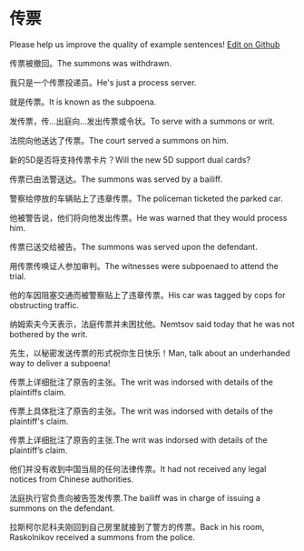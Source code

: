 # 传票

Please help us improve the quality of example sentences! [Edit on Github](https://github.com/jiyushe/jiyu-example-sentence-source/blob/main/chinese/chuanpiao.md)

<p><span class="chinese">传票被撤回。</span><span class="english">The summons was withdrawn.</span></p>

<p><span class="chinese">我只是一个传票投递员。</span><span class="english">He's just a process server.</span></p>

<p><span class="chinese">就是传票。</span><span class="english">It is known as the subpoena.</span></p>

<p><span class="chinese">发传票，传…出庭向…发出传票或令状。</span><span class="english">To serve with a summons or writ.</span></p>

<p><span class="chinese">法院向他送达了传票。</span><span class="english">The court served a summons on him.</span></p>

<p><span class="chinese">新的5D是否将支持传票卡片？</span><span class="english">Will the new 5D support dual cards?</span></p>

<p><span class="chinese">传票已由法警送达。</span><span class="english">The summons was served by a bailiff.</span></p>

<p><span class="chinese">警察给停放的车辆贴上了违章传票。</span><span class="english">The policeman ticketed the parked car.</span></p>

<p><span class="chinese">他被警告说，他们将向他发出传票。</span><span class="english">He was warned that they would process him.</span></p>

<p><span class="chinese">传票已送交给被告。</span><span class="english">The summons was served upon the defendant.</span></p>

<p><span class="chinese">用传票传唤证人参加审判。</span><span class="english">The witnesses were subpoenaed to attend the trial.</span></p>

<p><span class="chinese">他的车因阻塞交通而被警察贴上了违章传票。</span><span class="english">His car was tagged by cops for obstructing traffic.</span></p>

<p><span class="chinese">纳姆索夫今天表示，法庭传票并未困扰他。</span><span class="english">Nemtsov said today that he was not bothered by the writ.</span></p>

<p><span class="chinese">先生，以秘密发送传票的形式祝你生日快乐！</span><span class="english">Man, talk about an underhanded way to deliver a subpoena!</span></p>

<p><span class="chinese">传票上详细批注了原告的主张。</span><span class="english">The writ was indorsed with details of the plaintiffs claim.</span></p>

<p><span class="chinese">传票上具体批注了原告的主张。</span><span class="english">The writ was indorsed with details of the plaintiff's claim.</span></p>

<p><span class="chinese">传票上详细批注了原告的主张.</span><span class="english">The writ was indorsed with details of the plaintiff’s claim.</span></p>

<p><span class="chinese">他们并没有收到中国当局的任何法律传票。</span><span class="english">It had not received any legal notices from Chinese authorities.</span></p>

<p><span class="chinese">法庭执行官负责向被告签发传票.</span><span class="english">The bailiff was in charge of issuing a summons on the defendant.</span></p>

<p><span class="chinese">拉斯柯尔尼科夫刚回到自己房里就接到了警方的传票。</span><span class="english">Back in his room, Raskolnikov received a summons from the police.</span></p>

